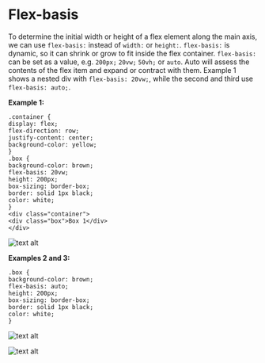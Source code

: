 # Flex-basis

To determine the initial width or height of a flex element along the main axis, we can use ```flex-basis:``` instead of ```width:``` or ```height:```. ```flex-basis:``` is dynamic, so it can shrink or grow to fit inside the flex container.
```flex-basis:``` can be set as a value, e.g. ```200px;``` ```20vw;``` ```50vh;``` or ```auto```. Auto will assess the contents of the flex item and expand or contract with them. Example 1 shows a nested div with ```flex-basis: 20vw;```, while the second and third use ```flex-basis: auto;```.

**Example 1:**
```
.container {
display: flex;
flex-direction: row;
justify-content: center;
background-color: yellow;
}
.box {
background-color: brown;
flex-basis: 20vw;
height: 200px;
box-sizing: border-box;
border: solid 1px black;
color: white;
}
<div class="container">
<div class="box">Box 1</div>
</div>
```
![text alt](https://raw.githubusercontent.com/leebut/Flexbox-Images/master/flex-basis-20vw.png "flex-basis: 20vw;")

**Examples 2 and 3:**
```
.box {
background-color: brown;
flex-basis: auto;
height: 200px;
box-sizing: border-box;
border: solid 1px black;
color: white;
}
```
![text alt](https://raw.githubusercontent.com/leebut/Flexbox-Images/master/flex-basis-auto-shrank.png "flex-basis: auto;") 

![text alt](https://raw.githubusercontent.com/leebut/Flexbox-Images/master/flex-basis-auto-resized-to-longer-content.png "flex-basis: auto;") 
